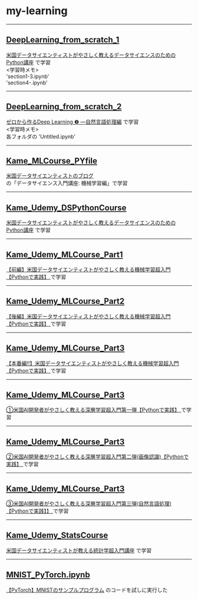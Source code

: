 # my-learning
---
## [DeepLearning_from_scratch_1](https://github.com/pajannat/my-learning/tree/main/DeepLearning_from_scratch_1)
[米国データサイエンティストがやさしく教えるデータサイエンスのためのPython講座](https://www.oreilly.co.jp/books/9784873117584/)
で学習  
<学習時メモ>  
'section1-3.ipynb'  
'section4-.ipynb'

---
## [DeepLearning_from_scratch_2](https://github.com/pajannat/my-learning/tree/main/DeepLearning_from_scratch_2)
[ゼロから作るDeep Learning ❷ ―自然言語処理編](https://www.oreilly.co.jp/books/9784873118369/)
で学習  
<学習時メモ>  
各フォルダの
'Untitled.ipynb'  

---
## [Kame_MLCourse_PYfile](https://github.com/pajannat/my-learning/tree/main/Kame_MLCourse_PYfile)
[米国データサイエンティストのブログ](https://datawokagaku.com/)  
の「データサイエンス入門講座: 機械学習編」で学習

---
## [Kame_Udemy_DSPythonCourse](https://github.com/pajannat/my-learning/tree/main/Kame_Udemy_DSPythonCourse)
[米国データサイエンティストがやさしく教えるデータサイエンスのためのPython講座](https://www.udemy.com/share/103qti3@u_Dt3AwMwu6sQA4AP1x7-r67Pn8NfGVBOHFQGTQL0bmizh5-XJHwHBkcobAWKNpK/)
で学習

---
## [Kame_Udemy_MLCourse_Part1](https://github.com/pajannat/my-learning/tree/main/Kame_Udemy_MLCourse_Part1)
[【前編】米国データサイエンティストがやさしく教える機械学習超入門【Pythonで実践】
](https://www.udemy.com/course/mlpython-1/)
で学習

---
## [Kame_Udemy_MLCourse_Part2](https://github.com/pajannat/my-learning/tree/main/Kame_Udemy_MLCourse_Part2)
[【後編】米国データサイエンティストがやさしく教える機械学習超入門【Pythonで実践】
](https://www.udemy.com/course/mlpython-2/)
で学習

---
## [Kame_Udemy_MLCourse_Part3](https://github.com/pajannat/my-learning/tree/main/Kame_Udemy_MLCourse_Part3)
[【本番編!!】米国データサイエンティストがやさしく教える機械学習超入門【Pythonで実践】
](https://www.udemy.com/course/mlpython-3/)
で学習

---
## [Kame_Udemy_MLCourse_Part3](https://github.com/pajannat/my-learning/tree/main/Kame_Udemy_DLCourse_1)
[①米国AI開発者がやさしく教える深層学習超入門第一弾【Pythonで実践】
](https://www.udemy.com/course/deeplearning1/)
で学習

---
## [Kame_Udemy_MLCourse_Part3](https://github.com/pajannat/my-learning/tree/main/Kame_Udemy_DLCourse_2)
[②米国AI開発者がやさしく教える深層学習超入門第二弾(画像認識)【Pythonで実践】
](https://www.udemy.com/course/deeplearning2/)
で学習

---
## [Kame_Udemy_MLCourse_Part3](https://github.com/pajannat/my-learning/tree/main/Kame_Udemy_DLCourse_3)
[③米国AI開発者がやさしく教える深層学習超入門第三弾(自然言語処理)【Pythonで実践】】
](https://www.udemy.com/course/deeplearning3/)
で学習

---

## [Kame_Udemy_StatsCourse](https://github.com/pajannat/my-learning/tree/main/Kame_Udemy_StatsCourse)
[米国データサイエンティストが教える統計学超入門講座](https://www.udemy.com/share/105sEC3@gCuKmRzC2Ybl61kUhrIRgPsHxhglnMeFylLbqhjqrRgENDywyGxSMRF04hzVkJtP/)
で学習

---
## [MNIST_PyTorch.ipynb](https://github.com/pajannat/my-learning/blob/main/MNIST_PyTorch.ipynb)
[【PyTorch】MNISTのサンプルプログラム](https://imagingsolution.net/deep-learning/pytorch/pytorch_mnist_sample_program/)
のコードを試しに実行した
